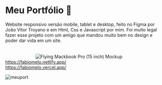 # Meu Portfólio 🚀
Website responsivo versão mobile, tablet e desktop, feito no Figma por João Vitor Troyano e em Html, Css e Javascript por mim. Foi muito legal fazer esse projeto com um amigo que mandou muito bem no design e poder dar vida em um site.<br><br><br>
&nbsp;&nbsp;&nbsp;&nbsp;&nbsp;&nbsp;&nbsp;&nbsp;&nbsp;&nbsp;&nbsp;&nbsp;&nbsp;&nbsp;&nbsp;&nbsp;&nbsp;&nbsp;&nbsp;&nbsp;&nbsp;&nbsp;&nbsp;&nbsp;![Flying Mackbook Pro (15 inch) Mockup](https://user-images.githubusercontent.com/105231558/175841537-f06efa8d-1d1d-4254-ac0c-8d2d6b83bf40.png)
https://fabiomelo.netlify.app/ <br>
https://fabiomelo.vercel.app/

![meuport](https://user-images.githubusercontent.com/105231558/184431553-d69c4971-3d1f-4e48-9bd0-5e3496183578.png)
